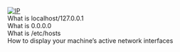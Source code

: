 [![IP](https://camo.githubusercontent.com/60b5fdbbdbcb5caa2938ca4e8d807df7c75c554b2540089b9c07cd639cca491b/68747470733a2f2f73332e616d617a6f6e6177732e636f6d2f696e7472616e65742d70726f6a656374732d66696c65732f686f6c626572746f6e7363686f6f6c2d73797361646d696e5f6465766f70732f3238352f73376b704e59712e706e67)](https:github.com/Timmygee21/0x08-networking_basics_2)  
What is localhost/127.0.0.1 <br>
What is 0.0.0.0 <br>
What is /etc/hosts <br>
How to display your machine’s active network interfaces <br>
